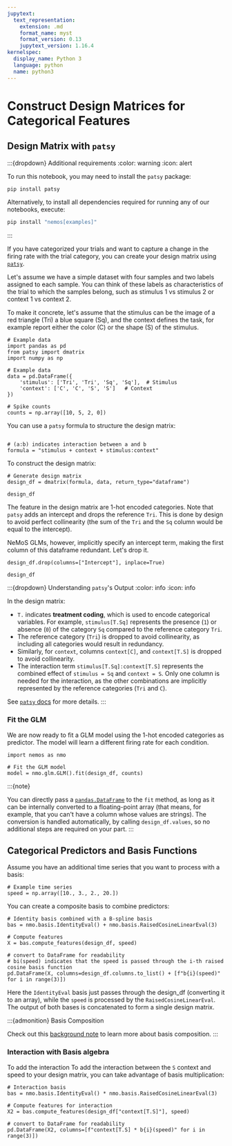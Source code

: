 ```yaml
---
jupytext:
  text_representation:
    extension: .md
    format_name: myst
    format_version: 0.13
    jupytext_version: 1.16.4
kernelspec:
  display_name: Python 3
  language: python
  name: python3
---
```


# Construct Design Matrices for Categorical Features

## Design Matrix with `patsy`

:::{dropdown} Additional requirements
:color: warning
:icon: alert

To run this notebook, you may need to install the `patsy` package:

```bash
pip install patsy
```

Alternatively, to install all dependencies required for running any of our notebooks, execute:

```bash
pip install "nemos[examples]"
```
:::

If you have categorized your trials and want to capture a change in the firing rate with the trial category, you can create your design matrix using [`patsy`](https://patsy.readthedocs.io/en/latest/).

Let's assume we have a simple dataset with four samples and two labels assigned to each sample. You can think of these labels as characteristics of the trial to which the samples belong, such as stimulus 1 vs stimulus 2 or context 1 vs context 2.

To make it concrete, let's assume that the stimulus can be the image of a red triangle (Tri) a blue square (Sq), and the context defines the task, for example report either the color (C) or the shape (S) of the stimulus.

```{code-cell} ipython3
# Example data
import pandas as pd
from patsy import dmatrix
import numpy as np

# Example data 
data = pd.DataFrame({
    'stimulus': ['Tri', 'Tri', 'Sq', 'Sq'],  # Stimulus
    'context': ['C', 'C', 'S', 'S']   # Context
})

# Spike counts
counts = np.array([10, 5, 2, 0])
```

You can use a `patsy` formula to structure the design matrix:

```{code-cell} ipython3

# (a:b) indicates interaction between a and b
formula = "stimulus + context + stimulus:context"
```

To construct the design matrix:

```{code-cell} ipython3
# Generate design matrix
design_df = dmatrix(formula, data, return_type="dataframe")

design_df
```

The feature in the design matrix are 1-hot encoded categories.
Note that `patsy` adds an intercept and drops the reference `Tri`. This is done by design to avoid perfect collinearity (the sum of the `Tri` and the `Sq` column would be equal to the intercept). 

NeMoS GLMs, however, implicitly specify an intercept term, making the first column of this dataframe redundant. Let's drop it.

```{code-cell} ipython3
design_df.drop(columns=["Intercept"], inplace=True)

design_df
```

:::{dropdown} Understanding `patsy`'s Output
:color: info
:icon: info

In the design matrix:
- `T.` indicates **treatment coding**, which is used to encode categorical variables. For example, `stimulus[T.Sq]` represents the presence (`1`) or absence (`0`) of the category `Sq` compared to the reference category `Tri`.
- The reference category (`Tri`) is dropped to avoid collinearity, as including all categories would result in redundancy.
- Similarly, for `context`, columns `context[C]`, and `context[T.S]` is dropped to avoid collinearity.
- The interaction term `stimulus[T.Sq]:context[T.S]` represents the combined effect of `stimulus = Sq` and `context = S`. Only one column is needed for the interaction, as the other combinations are implicitly represented by the reference categories (`Tri` and `C`).

See [`patsy` docs](https://patsy.readthedocs.io/en/latest/formulas.html#the-formula-language) for more details. 
:::


### Fit the GLM

We are now ready to fit a GLM model using the 1-hot encoded categories as predictor. The model will learn a different 
firing rate for each condition. 


```{code-cell} ipython3
import nemos as nmo

# Fit the GLM model
model = nmo.glm.GLM().fit(design_df, counts)
```
:::{note}

You can directly pass a [`pandas.DataFrame`](https://pandas.pydata.org/docs/reference/api/pandas.DataFrame.html) to the 
`fit` method, as long as it can be internally converted to a floating-point array (that means, for example, that you can't have a column whose values are strings). The conversion is handled automatically, by calling `design_df.values`,
so no additional steps are required on your part.
:::

## Categorical Predictors and Basis Functions

Assume you have an additional time series that you want to process with a basis:

```{code-cell} ipython3
# Example time series
speed = np.array([10., 3., 2., 20.])
```

You can create a composite basis to combine predictors:

```{code-cell} ipython3
# Identity basis combined with a B-spline basis
bas = nmo.basis.IdentityEval() + nmo.basis.RaisedCosineLinearEval(3)

# Compute features
X = bas.compute_features(design_df, speed)

# convert to DataFrame for readability
# bi(speed) indicates that the speed is passed through the i-th raised cosine basis function
pd.DataFrame(X, columns=design_df.columns.to_list() + [f"b{i}(speed)" for i in range(3)])
```

Here the `IdentityEval` basis just passes through the design_df (converting it to an array), while the `speed` is processed by the `RaisedCosineLinearEval`.
The output of both bases is concatenated to form a single design matrix.

:::{admonition} Basis Composition

Check out this [background note](composing_basis_function) to learn more about basis composition.
:::

### Interaction with Basis algebra

To add the interaction To add the interaction between the `S` context and speed to your design matrix, you can take advantage of basis multiplication:

```{code-cell} ipython3
# Interaction basis
bas = nmo.basis.IdentityEval() * nmo.basis.RaisedCosineLinearEval(3)

# Compute features for interaction
X2 = bas.compute_features(design_df["context[T.S]"], speed)

# convert to DataFrame for readability
pd.DataFrame(X2, columns=[f"context[T.S] * b{i}(speed)" for i in range(3)])
```

